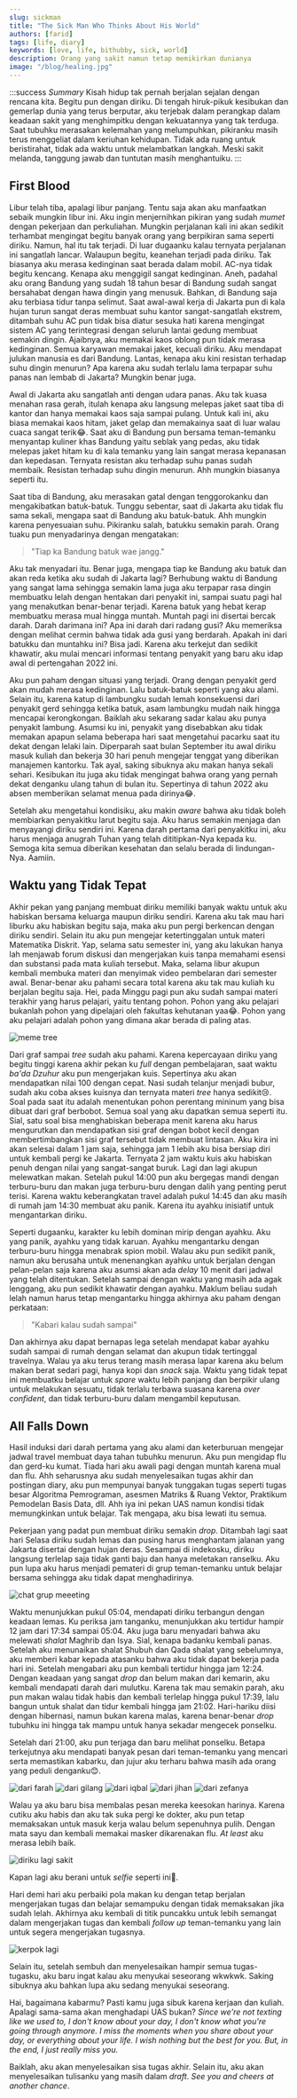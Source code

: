 ```yaml
---
slug: sickman
title: "The Sick Man Who Thinks About His World"
authors: [farid]
tags: [life, diary]
keywords: [love, life, bithubby, sick, world]
description: Orang yang sakit namun tetap memikirkan dunianya
image: "/blog/healing.jpg"
---
```


:::success _Summary_
Kisah hidup tak pernah berjalan sejalan dengan rencana kita. Begitu pun dengan diriku. Di tengah hiruk-pikuk kesibukan dan gemerlap dunia yang terus berputar, aku terjebak dalam perangkap dalam keadaan sakit yang menghimpitku dengan kekuatannya yang tak terduga. Saat tubuhku merasakan kelemahan yang melumpuhkan, pikiranku masih terus menggeliat dalam keriuhan kehidupan. Tidak ada ruang untuk beristirahat, tidak ada waktu untuk melambatkan langkah. Meski sakit melanda, tanggung jawab dan tuntutan masih menghantuiku.
:::

<!-- truncate -->

## First Blood

Libur telah tiba, apalagi libur panjang. Tentu saja akan aku manfaatkan sebaik mungkin libur ini. Aku ingin menjernihkan pikiran yang sudah _mumet_ dengan pekerjaan dan perkuliahan. Mungkin perjalanan kali ini akan sedikit terhambat mengingat begitu banyak orang yang berpikiran sama seperti diriku. Namun, hal itu tak terjadi. Di luar dugaanku kalau ternyata perjalanan ini sangatlah lancar. Walaupun begitu, keanehan terjadi pada diriku. Tak biasanya aku merasa kedinginan saat berada dalam mobil. AC-nya tidak begitu kencang. Kenapa aku menggigil sangat kedinginan. Aneh, padahal aku orang Bandung yang sudah 18 tahun besar di Bandung sudah sangat bersahabat dengan hawa dingin yang menusuk. Bahkan, di Bandung saja aku terbiasa tidur tanpa selimut. Saat awal-awal kerja di Jakarta pun di kala hujan turun sangat deras membuat suhu kantor sangat-sangatlah ekstrem, ditambah suhu AC pun tidak bisa diatur sesuka hati karena mengingat sistem AC yang terintegrasi dengan seluruh lantai gedung membuat semakin dingin. Ajaibnya, aku memakai kaos oblong pun tidak merasa kedinginan. Semua karyawan memakai jaket, kecuali diriku. Aku mendapat julukan manusia es dari Bandung. Lantas, kenapa aku kini resistan terhadap suhu dingin menurun? Apa karena aku sudah terlalu lama terpapar suhu panas nan lembab di Jakarta? Mungkin benar juga.

Awal di Jakarta aku sangatlah anti dengan udara panas. Aku tak kuasa menahan rasa gerah, itulah kenapa aku langsung melepas jaket saat tiba di kantor dan hanya memakai kaos saja sampai pulang. Untuk kali ini, aku biasa memakai kaos hitam, jaket gelap dan memakainya saat di luar walau cuaca sangat terik😂. Saat aku di Bandung pun bersama teman-temanku menyantap kuliner khas Bandung yaitu seblak yang pedas, aku tidak melepas jaket hitam ku di kala temanku yang lain sangat merasa kepanasan dan kepedasan. Ternyata resistan aku terhadap suhu panas sudah membaik. Resistan terhadap suhu dingin menurun. Ahh mungkin biasanya seperti itu.

Saat tiba di Bandung, aku merasakan gatal dengan tenggorokanku dan mengakibatkan batuk-batuk. Tunggu sebentar, saat di Jakarta aku tidak flu sama sekali, mengapa saat di Bandung aku batuk-batuk. Ahh mungkin karena penyesuaian suhu. Pikiranku salah, batukku semakin parah. Orang tuaku pun menyadarinya dengan mengatakan:

> "Tiap ka Bandung batuk wae jangg."

Aku tak menyadari itu. Benar juga, mengapa tiap ke Bandung aku batuk dan akan reda ketika aku sudah di Jakarta lagi? Berhubung waktu di Bandung yang sangat lama sehingga semakin lama juga aku terpapar rasa dingin membuatku lelah dengan hentakan dari penyakit ini, sampai suatu pagi hal yang menakutkan benar-benar terjadi. Karena batuk yang hebat kerap membuatku merasa mual hingga muntah. Muntah pagi ini disertai bercak darah. Darah darimana ini? Apa ini darah dari radang gusi? Aku memeriksa dengan melihat cermin bahwa tidak ada gusi yang berdarah. Apakah ini dari batukku dan muntahku ini? Bisa jadi. Karena aku terkejut dan sedikit khawatir, aku mulai mencari informasi tentang penyakit yang baru aku idap awal di pertengahan 2022 ini.

Aku pun paham dengan situasi yang terjadi. Orang dengan penyakit gerd akan mudah merasa kedinginan. Lalu batuk-batuk seperti yang aku alami. Selain itu, karena katup di lambungku sudah lemah konsekuensi dari penyakit gerd sehingga ketika batuk, asam lambungku mudah naik hingga mencapai kerongkongan. Baiklah aku sekarang sadar kalau aku punya penyakit lambung. Asumsi ku ini, penyakit yang disebabkan aku tidak memakan apapun selama beberapa hari saat mengetahui pacarku saat itu dekat dengan lelaki lain. Diperparah saat bulan September itu awal diriku masuk kuliah dan bekerja 30 hari penuh mengejar tenggat yang diberikan manajemen kantorku. Tak ayal, saking sibuknya aku makan hanya sekali sehari. Kesibukan itu juga aku tidak mengingat bahwa orang yang pernah dekat denganku ulang tahun di bulan itu. Sepertinya di tahun 2022 aku absen memberikan selamat menua pada dirinya😂.

Setelah aku mengetahui kondisiku, aku makin _aware_ bahwa aku tidak boleh membiarkan penyakitku larut begitu saja. Aku harus semakin menjaga dan menyayangi diriku sendiri ini. Karena darah pertama dari penyakitku ini, aku harus menjaga anugrah Tuhan yang telah dititipkan-Nya kepada ku. Semoga kita semua diberikan kesehatan dan selalu berada di lindungan-Nya. Aamiin.

## Waktu yang Tidak Tepat

Akhir pekan yang panjang membuat diriku memiliki banyak waktu untuk aku habiskan bersama keluarga maupun diriku sendiri. Karena aku tak mau hari liburku aku habiskan begitu saja, maka aku pun pergi berkencan dengan diriku sendiri. Selain itu aku pun mengejar ketertinggalan untuk materi Matematika Diskrit. Yap, selama satu semester ini, yang aku lakukan hanya lah menjawab forum diskusi dan mengerjakan kuis tanpa memahami esensi dan substansi pada mata kuliah tersebut. Maka, selama libur akupun kembali membuka materi dan menyimak video pembelaran dari semester awal. Benar-benar aku pahami secara total karena aku tak mau kuliah ku berjalan begitu saja.
Hei, pada Minggu pagi pun aku sudah sampai materi terakhir yang harus pelajari, yaitu tentang pohon. Pohon yang aku pelajari bukanlah pohon yang dipelajari oleh fakultas kehutanan yaa😂. Pohon yang aku pelajari adalah pohon yang dimana akar berada di paling atas.

<img src="https://miro.medium.com/v2/resize:fit:3376/1*6Y-RQcOTx5WsYg2bgJ_3zA.jpeg" alt="meme tree" />

Dari graf sampai _tree_ sudah aku pahami. Karena kepercayaan diriku yang begitu tinggi karena akhir pekan ku _full_ dengan pembelajaran, saat waktu _ba'da Dzuhur_ aku pun mengerjakan kuis. Sepertinya aku akan mendapatkan nilai 100 dengan cepat. Nasi sudah telanjur menjadi bubur, sudah aku coba akses kuisnya dan ternyata materi _tree_ hanya sedikit😢. Soal pada saat itu adalah menentukan pohon perentang mininum yang bisa dibuat dari graf berbobot. Semua soal yang aku dapatkan semua seperti itu. Sial, satu soal bisa menghabiskan beberapa menit karena aku harus mengurutkan dan mendapatkan sisi graf dengan bobot kecil dengan membertimbangkan sisi graf tersebut tidak membuat lintasan. Aku kira ini akan selesai dalam 1 jam saja, sehingga jam 1 lebih aku bisa bersiap diri untuk kembali pergi ke Jakarta. Ternyata 2 jam waktu kuis aku habiskan penuh dengan nilai yang sangat-sangat buruk. Lagi dan lagi akupun melewatkan makan. Setelah pukul 14:00 pun aku bergegas mandi dengan terburu-buru dan makan juga terburu-buru dengan dalih yang penting perut terisi. Karena waktu keberangkatan travel adalah pukul 14:45 dan aku masih di rumah jam 14:30 membuat aku panik. Karena itu ayahku inisiatif untuk mengantarkan diriku.

Seperti dugaanku, karakter ku lebih dominan mirip dengan ayahku. Aku yang panik, ayahku yang tidak karuan. Ayahku mengantarku dengan terburu-buru hingga menabrak spion mobil. Walau aku pun sedikit panik, namun aku berusaha untuk menenangkan ayahku untuk berjalan dengan pelan-pelan saja karena aku asumsi akan ada _delay_ 10 menit dari jadwal yang telah ditentukan. Setelah sampai dengan waktu yang masih ada agak lenggang, aku pun sedikit khawatir dengan ayahku. Maklum beliau sudah lelah namun harus tetap mengantarku hingga akhirnya aku paham dengan perkataan:

> "Kabari kalau sudah sampai"

Dan akhirnya aku dapat bernapas lega setelah mendapat kabar ayahku sudah sampai di rumah dengan selamat dan akupun tidak tertinggal travelnya. Walau ya aku terus terang masih merasa lapar karena aku belum makan berat sedari pagi, hanya kopi dan _snack_ saja. Waktu yang tidak tepat ini membuatku belajar untuk _spare_ waktu lebih panjang dan berpikir ulang untuk melakukan sesuatu, tidak terlalu terbawa suasana karena _over confident_, dan tidak terburu-buru dalam mengambil keputusan.

## All Falls Down

Hasil induksi dari darah pertama yang aku alami dan keterburuan mengejar jadwal travel membuat daya tahan tubuhku menurun. Aku pun mengidap flu dan gerd-ku kumat. Tiada hari aku awali pagi dengan muntah karena mual dan flu. Ahh seharusnya aku sudah menyelesaikan tugas akhir dan postingan diary, aku pun mempunyai banyak tunggakan tugas seperti tugas besar Algoritma Pemrograman, asesmen Matriks & Ruang Vektor, Praktikum Pemodelan Basis Data, dll. Ahh iya ini pekan UAS namun kondisi tidak memungkinkan untuk belajar. Tak mengapa, aku bisa lewati itu semua.

Pekerjaan yang padat pun membuat diriku semakin _drop_. Ditambah lagi saat hari Selasa diriku sudah lemas dan pusing harus menghantam jalanan yang Jakarta disertai dengan hujan deras. Sesampai di indekosku, diriku langsung terlelap saja tidak ganti baju dan hanya meletakan ranselku. Aku pun lupa aku harus menjadi pemateri di grup teman-temanku untuk belajar bersama sehingga aku tidak dapat menghadirinya.

<img src="/sakit/meet.jpg" alt="chat grup meeeting" />

Waktu menunjukkan pukul 05:04, mendapati diriku terbangun dengan keadaan lemas. Ku periksa jam tanganku, menunjukkan aku tertidur hampir 12 jam dari 17:34 sampai 05:04. Aku juga baru menyadari bahwa aku melewati _shalat_ Maghrib dan Isya. Sial, kenapa badanku kembali panas.
Setelah aku menunaikan shalat Shubuh dan Qada shalat yang sebelumnya, aku memberi kabar kepada atasanku bahwa aku tidak dapat bekerja pada hari ini. Setelah mengabari aku pun kembali tertidur hingga jam 12:24. Dengan keadaan yang sangat _drop_ dan belum makan dari kemarin, aku kembali mendapati darah dari mulutku. Karena tak mau semakin parah, aku pun makan walau tidak habis dan kembali terlelap hingga pukul 17:39, lalu bangun untuk shalat dan tidur kembali hingga jam 21:02. Hari-hariku diisi dengan hibernasi, namun bukan karena malas, karena benar-benar _drop_ tubuhku ini hingga tak mampu untuk hanya sekadar mengecek ponselku.

Setelah dari 21:00, aku pun terjaga dan baru melihat ponselku. Betapa terkejutnya aku mendapati banyak pesan dari teman-temanku yang mencari serta memastikan kabarku, dan jujur aku terharu bahwa masih ada orang yang peduli denganku😊.

<img src="/sakit/farah.jpg" alt="dari farah" />

<img src="/sakit/gilang.jpg" alt="dari gilang" />

<img src="/sakit/iqbal.jpg" alt="dari iqbal" />

<img src="/sakit/jihan.jpg" alt="dari jihan" />

<img src="/sakit/zefanya.jpg" alt="dari zefanya" />

Walau ya aku baru bisa membalas pesan mereka keesokan harinya. Karena cutiku aku habis dan aku tak suka pergi ke dokter, aku pun tetap memaksakan untuk masuk kerja walau belum sepenuhnya pulih. Dengan mata sayu dan kembali memakai masker dikarenakan flu. _At least_ aku merasa lebih baik.

<img src="/sakit/masih_sakit.jpg" alt="diriku lagi sakit" />

Kapan lagi aku berani untuk _selfie_ seperti ini🤣.

Hari demi hari aku perbaiki pola makan ku dengan tetap berjalan mengerjakan tugas dan belajar semampuku dengan tidak memaksakan jika sudah lelah. Akhirnya aku kembali di titik puncakku untuk lebih semangat dalam mengerjakan tugas dan kembali _follow up_ teman-temanku yang lain untuk segera mengerjakan tugasnya.

<img src="/static/sakit/kerpok.jpg" alt="kerpok lagi" />

Selain itu, setelah sembuh dan menyelesaikan hampir semua tugas-tugasku, aku baru ingat kalau aku menyukai seseorang wkwkwk. Saking sibuknya aku bahkan lupa aku sedang menyukai seseorang.

Hai, bagaimana kabarmu? Pasti kamu juga sibuk karena kerjaan dan kuliah. Apalagi sama-sama akan menghadapi UAS bukan? _Since we're not texting like we used to, I don't know about your day, I don't know what you're going through anymore. I miss the moments when you share about your day, or everything about your life. I wish nothing but the best for you. But, in the end, I just really miss you._

Baiklah, aku akan menyelesaikan sisa tugas akhir. Selain itu, aku akan menyelesaikan tulisanku yang masih dalam _draft_. _See you and cheers at another chance_.
